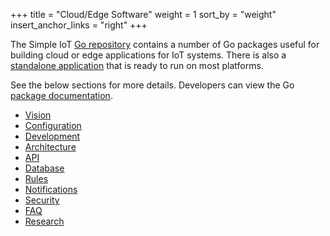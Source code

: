 +++
title = "Cloud/Edge Software"
weight = 1
sort_by = "weight"
insert_anchor_links = "right"
+++

The Simple IoT [Go repository](https://github.com/simpleiot/simpleiot) contains
a number of Go packages useful for building cloud or edge applications for IoT
systems. There is also a
[standalone application](https://github.com/simpleiot/simpleiot/releases) that
is ready to run on most platforms.

See the below sections for more details. Developers can view the Go
[package documentation](https://pkg.go.dev/github.com/simpleiot/simpleiot).

- [Vision](vision.md)
- [Configuration](configuration.md)
- [Development](development.md)
- [Architecture](architecture.md)
- [API](api.md)
- [Database](database.md)
- [Rules](rules.md)
- [Notifications](notifications.md)
- [Security](security.md)
- [FAQ](faq.md)
- [Research](research.md)
